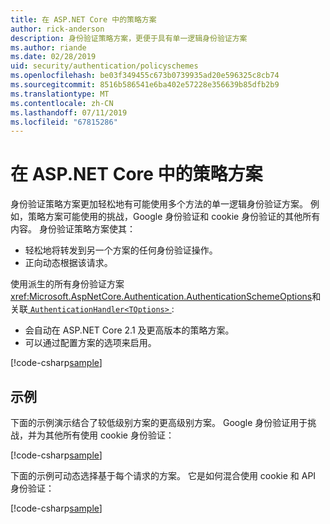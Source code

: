 ```yaml
---
title: 在 ASP.NET Core 中的策略方案
author: rick-anderson
description: 身份验证策略方案，更便于具有单一逻辑身份验证方案
ms.author: riande
ms.date: 02/28/2019
uid: security/authentication/policyschemes
ms.openlocfilehash: be03f349455c673b0739935ad20e596325c8cb74
ms.sourcegitcommit: 8516b586541e6ba402e57228e356639b85dfb2b9
ms.translationtype: MT
ms.contentlocale: zh-CN
ms.lasthandoff: 07/11/2019
ms.locfileid: "67815286"
---
```

# <a name="policy-schemes-in-aspnet-core"></a>在 ASP.NET Core 中的策略方案

身份验证策略方案更加轻松地有可能使用多个方法的单一逻辑身份验证方案。 例如，策略方案可能使用的挑战，Google 身份验证和 cookie 身份验证的其他所有内容。 身份验证策略方案使其：

* 轻松地将转发到另一个方案的任何身份验证操作。
* 正向动态根据该请求。

使用派生的所有身份验证方案<xref:Microsoft.AspNetCore.Authentication.AuthenticationSchemeOptions>和关联[ `AuthenticationHandler<TOptions>` ](/dotnet/api/microsoft.aspnetcore.authentication.authenticationhandler-1):

* 会自动在 ASP.NET Core 2.1 及更高版本的策略方案。
* 可以通过配置方案的选项来启用。

[!code-csharp[sample](policyschemes/samples/AuthenticationSchemeOptions.cs?name=snippet)]

## <a name="examples"></a>示例

下面的示例演示结合了较低级别方案的更高级别方案。 Google 身份验证用于挑战，并为其他所有使用 cookie 身份验证：

[!code-csharp[sample](policyschemes/samples/Startup.cs?name=snippet1)]

下面的示例可动态选择基于每个请求的方案。 它是如何混合使用 cookie 和 API 身份验证：

 <!-- REVIEW, missing If set in public Func<HttpContext, string> ForwardDefaultSelector -->

[!code-csharp[sample](policyschemes/samples/Startup.cs?name=snippet2)]
